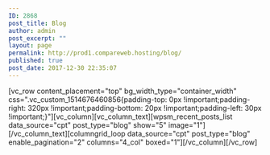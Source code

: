 ```yaml
---
ID: 2868
post_title: Blog
author: admin
post_excerpt: ""
layout: page
permalink: http://prod1.compareweb.hosting/blog/
published: true
post_date: 2017-12-30 22:35:07
---
```

[vc_row content_placement="top" bg_width_type="container_width" css=".vc_custom_1514676460856{padding-top: 0px !important;padding-right: 320px !important;padding-bottom: 20px !important;padding-left: 30px !important;}"][vc_column][vc_column_text][wpsm_recent_posts_list data_source="cpt" post_type="blog" show="5" image="1"][/vc_column_text][columngrid_loop data_source="cpt" post_type="blog" enable_pagination="2" columns="4_col" boxed="1"][/vc_column][/vc_row]